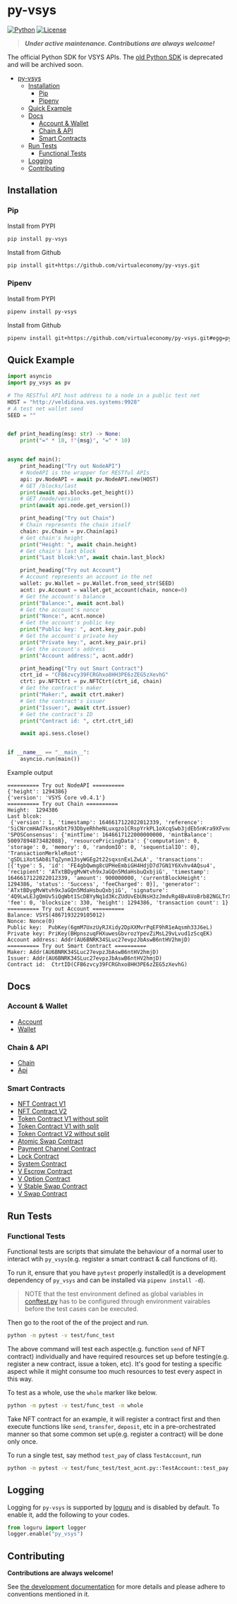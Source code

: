 # py-vsys
[![Python](https://img.shields.io/badge/Python-3.7%2B-blue)](https://www.python.org/downloads/) [![License](https://img.shields.io/badge/License-BSD_4--Clause-green.svg)](./LICENSE)

> ***Under active maintenance. Contributions are always welcome!***

The official Python SDK for VSYS APIs. The [old Python SDK](https://github.com/virtualeconomy/pyvsystems) is deprecated and will be archived soon.

- [py-vsys](#py-vsys)
  - [Installation](#installation)
    - [Pip](#pip)
    - [Pipenv](#pipenv)
  - [Quick Example](#quick-example)
  - [Docs](#docs)
    - [Account & Wallet](#account--wallet)
    - [Chain & API](#chain--api)
    - [Smart Contracts](#smart-contracts)
  - [Run Tests](#run-tests)
    - [Functional Tests](#functional-tests)
  - [Logging](#logging)
  - [Contributing](#contributing)


## Installation

### Pip

Install from PYPI
```bash
pip install py-vsys
```

Install from Github
```bash
pip install git+https://github.com/virtualeconomy/py-vsys.git
```

### Pipenv

Install from PYPI

```bash
pipenv install py-vsys
```

Install from Github
```bash
pipenv install git+https://github.com/virtualeconomy/py-vsys.git#egg=py_vsys
```

## Quick Example

```python
import asyncio
import py_vsys as pv

# The RESTful API host address to a node in a public test net
HOST = "http://veldidina.vos.systems:9928"
# A test net wallet seed
SEED = ""


def print_heading(msg: str) -> None:
    print("=" * 10, f"{msg}", "=" * 10)


async def main():
    print_heading("Try out NodeAPI")
    # NodeAPI is the wrapper for RESTful APIs
    api: pv.NodeAPI = await pv.NodeAPI.new(HOST)
    # GET /blocks/last
    print(await api.blocks.get_height())
    # GET /node/version
    print(await api.node.get_version())

    print_heading("Try out Chain")
    # Chain represents the chain itself
    chain: pv.Chain = pv.Chain(api)
    # Get chain's height
    print("Height: ", await chain.height)
    # Get chain's last block
    print("Last blcok:\n", await chain.last_block)

    print_heading("Try out Account")
    # Account represents an account in the net
    wallet: pv.Wallet = pv.Wallet.from_seed_str(SEED)
    acnt: pv.Account = wallet.get_account(chain, nonce=0)
    # Get the account's balance
    print("Balance:", await acnt.bal)
    # Get the account's nonce'
    print("Nonce:", acnt.nonce)
    # Get the account's public key
    print("Public key: ", acnt.key_pair.pub)
    # Get the account's private key
    print("Private key:", acnt.key_pair.pri)
    # Get the account's address
    print("Account address:", acnt.addr)

    print_heading("Try out Smart Contract")
    ctrt_id = "CFB6zvcy39FCRGhxo8HH3PE6zZEG5zXevhG"
    ctrt: pv.NFTCtrt = pv.NFTCtrt(ctrt_id, chain)
    # Get the contract's maker
    print("Maker:", await ctrt.maker)
    # Get the contract's issuer
    print("Issuer:", await ctrt.issuer)
    # Get the contract's ID
    print("Contract id: ", ctrt.ctrt_id)

    await api.sess.close()


if __name__ == "__main__":
    asyncio.run(main())
```

Example output
```
========== Try out NodeAPI ==========
{'height': 1294386}
{'version': 'VSYS Core v0.4.1'}
========== Try out Chain ==========
Height:  1294386
Last blcok:
 {'version': 1, 'timestamp': 1646617122022012339, 'reference': '5iCNrcmHAd7ksnsKbt793DbyeRhheNLuxqzo1CRspYrkPL1oXcqSwb3jdEb5nKra9XFvnqPXHS4R6fsRzEdqDFwx', 'SPOSConsensus': {'mintTime': 1646617122000000000, 'mintBalance': 50097894873482088}, 'resourcePricingData': {'computation': 0, 'storage': 0, 'memory': 0, 'randomIO': 0, 'sequentialIO': 0}, 'TransactionMerkleRoot': 'gSDLiXotSAb8iTqZynm13syWGEg2t22sqxsnExLZwLA', 'transactions': [{'type': 5, 'id': 'FE4gbQwmg8cUPHeEmbiGH4HdjD7d7GN1Y6Xvhv4AQsu4', 'recipient': 'ATxtBDygMvWtvh9xJaGQn5MdaHsbuQxbjiG', 'timestamp': 1646617122022012339, 'amount': 900000000, 'currentBlockHeight': 1294386, 'status': 'Success', 'feeCharged': 0}], 'generator': 'ATxtBDygMvWtvh9xJaGQn5MdaHsbuQxbjiG', 'signature': '4Q9LwLEJgQmUv5iQqWbt1ScDBYyNq1d3KcZUdUvEbUNsH3zJmdvRg4BvAVoBrb82NGLTrX8pPwpWMCseWraGbi5u', 'fee': 0, 'blocksize': 330, 'height': 1294386, 'transaction count': 1}
========== Try out Account ==========
Balance: VSYS(4867193229105012)
Nonce: Nonce(0)
Public key:  PubKey(6gmM7UxzUyRJXidy2DpXXMvrPqEF9hR1eAqsmh33J6eL)
Private key: PriKey(BHpnszuqFHXuwesGbvrozYpevZiMsL29vLvud1zScqEK)
Account address: Addr(AU6BNRK34SLuc27evpzJbAswB6ntHV2hmjD)
========== Try out Smart Contract ==========
Maker: Addr(AU6BNRK34SLuc27evpzJbAswB6ntHV2hmjD)
Issuer: Addr(AU6BNRK34SLuc27evpzJbAswB6ntHV2hmjD)
Contract id:  CtrtID(CFB6zvcy39FCRGhxo8HH3PE6zZEG5zXevhG)
```

## Docs

### Account & Wallet
- [Account](./doc/account.md)
- [Wallet](./doc/wallet.md)

### Chain & API
- [Chain](./doc/chain.md)
- [Api](./doc/api.md)

### Smart Contracts
- [NFT Contract V1](./doc/smart_contract/nft_ctrt.md)
- [NFT Contract V2](./doc/smart_contract/nft_ctrt_v2.md)
- [Token Contract V1 without split](./doc/smart_contract/tok_ctrt_no_split.md)
- [Token Contract V1 with split](./doc/smart_contract/tok_ctrt_split.md)
- [Token Contract V2 without split](./doc/smart_contract/tok_ctrt_no_split_v2.md)
- [Atomic Swap Contract](./doc/smart_contract/atomic_swap_ctrt.md)
- [Payment Channel Contract](./doc/smart_contract/pay_chan_ctrt.md)
- [Lock Contract](./doc/smart_contract/lock_ctrt.md)
- [System Contract](./doc/smart_contract/sys_ctrt.md)
- [V Escrow Contract](./doc/smart_contract/v_escrow_ctrt.md)
- [V Option Contract](./doc/smart_contract/v_option_ctrt.md)
- [V Stable Swap Contract](./doc/smart_contract/v_stable_swap_ctrt.md)
- [V Swap Contract](./doc/smart_contract/v_swap_ctrt.md)

## Run Tests

### Functional Tests
Functional tests are scripts that simulate the behaviour of a normal user to interact wtih `py_vsys`(e.g. register a smart contract & call functions of it).

To run it, ensure that you have `pytest` properly installed(it is a development dependency of `py_vsys` and can be installed via `pipenv install -d`).

> NOTE that the test environment defined as global variables in [conftest.py](./test/func_test/conftest.py) has to be configured through environment vairables before the test cases can be executed.

Then go to the root of the of the project and run.

```bash
python -m pytest -v test/func_test
```

The above command will test each aspect(e.g. function `send` of NFT contract) individually and have required resources set up before testing(e.g. register a new contract, issue a token, etc). It's good for testing a specific aspect while it might consume too much resources to test every aspect in this way.

To test as a whole, use the `whole` marker like below.

```bash
python -m pytest -v test/func_test -m whole
```
Take NFT contract for an example, it will register a contract first and then execute functions like `send`, `transfer`, `deposit`, etc in a pre-orchestrated manner so that some common set up(e.g. register a contract) will be done only once.

To run a single test, say method `test_pay` of class `TestAccount`, run

```bash
python -m pytest -v test/func_test/test_acnt.py::TestAccount::test_pay
```


## Logging
Logging for `py-vsys` is supported by [loguru](https://github.com/Delgan/loguru) and is disabled by default.
To enable it, add the following to your codes.

```python
from loguru import logger
logger.enable("py_vsys")
```


## Contributing

**Contributions are always welcome!**

See [the development documentation](./doc/dev.md) for more details and please adhere to conventions mentioned in it.

